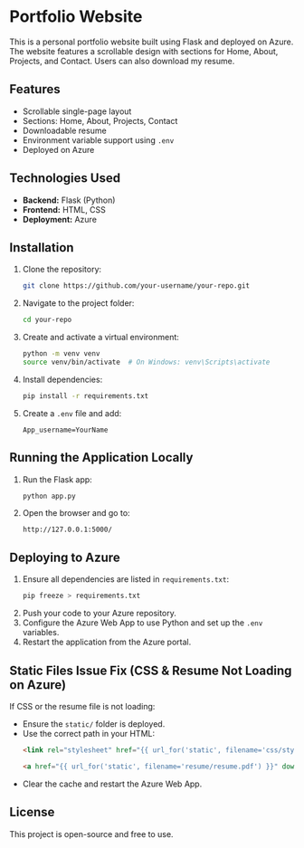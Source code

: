 # Portfolio Website

This is a personal portfolio website built using Flask and deployed on Azure. The website features a scrollable design with sections for Home, About, Projects, and Contact. Users can also download my resume.

## Features
- Scrollable single-page layout
- Sections: Home, About, Projects, Contact
- Downloadable resume
- Environment variable support using `.env`
- Deployed on Azure

## Technologies Used
- **Backend:** Flask (Python)
- **Frontend:** HTML, CSS
- **Deployment:** Azure

## Installation
1. Clone the repository:
   ```bash
   git clone https://github.com/your-username/your-repo.git
   ```
2. Navigate to the project folder:
   ```bash
   cd your-repo
   ```
3. Create and activate a virtual environment:
   ```bash
   python -m venv venv
   source venv/bin/activate  # On Windows: venv\Scripts\activate
   ```
4. Install dependencies:
   ```bash
   pip install -r requirements.txt
   ```
5. Create a `.env` file and add:
   ```
   App_username=YourName
   ```

## Running the Application Locally
1. Run the Flask app:
   ```bash
   python app.py
   ```
2. Open the browser and go to:
   ```
   http://127.0.0.1:5000/
   ```

## Deploying to Azure
1. Ensure all dependencies are listed in `requirements.txt`:
   ```bash
   pip freeze > requirements.txt
   ```
2. Push your code to your Azure repository.
3. Configure the Azure Web App to use Python and set up the `.env` variables.
4. Restart the application from the Azure portal.

## Static Files Issue Fix (CSS & Resume Not Loading on Azure)
If CSS or the resume file is not loading:
- Ensure the `static/` folder is deployed.
- Use the correct path in your HTML:
  ```html
  <link rel="stylesheet" href="{{ url_for('static', filename='css/styles.css') }}">
  ```
  ```html
  <a href="{{ url_for('static', filename='resume/resume.pdf') }}" download="My_Resume.pdf">Download Resume</a>
  ```
- Clear the cache and restart the Azure Web App.

## License
This project is open-source and free to use.

